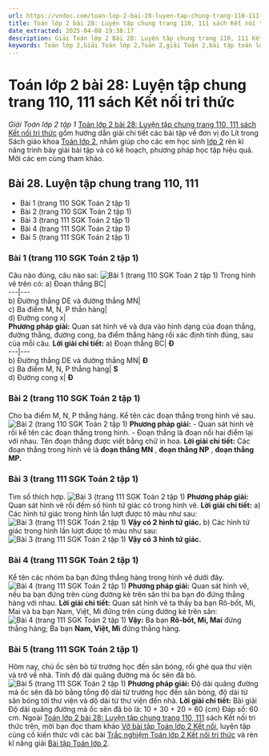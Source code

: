 ```yaml
---
url: https://vndoc.com/toan-lop-2-bai-28-luyen-tap-chung-trang-110-111-sach-ket-noi-tri-thuc-246377
title: Toán lớp 2 bài 28: Luyện tập chung trang 110, 111 sách Kết nối tri thức - Giải Toán lớp 2 tập 1 - VnDoc.com
date_extracted: 2025-04-08 19:38:17
description: Giải Toán lớp 2 Bài 28: Luyện tập chung trang 110, 111 Kết nối tri thức với lời giải chi tiết, sẽ giúp học sinh dễ dàng làm bài tập lớp 2.
keywords: Toán lớp 2,Giải Toán lớp 2,Toán 2,giải Toán 2,bài tập toán lớp 2,toan lop 2,toán lớp 2 tập 1,toán lớp 2 tập 2,toán 2 tập 1,toán 2 tập 2,học toán lớp 2,toán lớp 2 kết nối,Sách Kết nối lớp 2 môn Toán,Bộ sách Kết nối tri thức lớp 2,giải bài tập toán lớp 2,vở bài tập toán lớp 2,bài toán lớp 2,Bộ sách Kết nối tri thức với cuộc sống lớp 2,Giải Toán lớp 2 trang 110
---
```


# Toán lớp 2 bài 28: Luyện tập chung trang 110, 111 sách Kết nối tri thức
 _Giải Toán lớp 2 tập 1_
[Toán lớp 2 bài 28: Luyện tập chung trang 110, 111 ](<https://vndoc.com/toan-lop-2-bai-28-luyen-tap-chung-trang-110-111-sach-ket-noi-tri-thuc-246377>)[sách Kết nối tri thức](<https://vndoc.com/bo-sach-giao-khoa-lop-2-sach-ket-noi-227401>) gồm hướng dẫn giải chi tiết các bài tập về đơn vị đo Lít trong Sách giáo khoa [Toán lớp 2](<https://vndoc.com/toan-lop2> "Toán lớp 2"), nhằm giúp cho các em học sinh [lớp 2](<https://vndoc.com/tai-lieu-hoc-tap-lop2>) rèn kĩ năng trình bày giải bài tập và có kế hoạch, phương pháp học tập hiệu quả. Mời các em cùng tham khảo.
## **Bài 28. Luyện tập chung trang 110, 111**
  * Bài 1 \(trang 110 SGK Toán 2 tập 1\)
  * Bài 2 \(trang 110 SGK Toán 2 tập 1\)
  * Bài 3 \(trang 111 SGK Toán 2 tập 1\)
  * Bài 4 \(trang 111 SGK Toán 2 tập 1\)
  * Bài 5 \(trang 111 SGK Toán 2 tập 1\)

### Bài 1 \(trang 110 SGK Toán 2 tập 1\)
Câu nào đúng, câu nào sai:
![Bài 1 \(trang 110 SGK Toán 2 tập 1\)](https://i.vdoc.vn/data/image/2021/10/19/toan-lop-2-bai-28-1.jpg)
Trong hình vẽ trên có:
a\) Đoạn thẳng BC|   
---|---  
b\) Đường thẳng DE và đường thẳng MN|   
c\) Ba điểm M, N, P thẳn hàng|   
d\) Đường cong x|   
**Phương pháp giải:**
Quan sát hình vẽ và dựa vào hình dạng của đoạn thẳng, đường thẳng, đường cong, ba điểm thẳng hàng rồi xác định tính đúng, sau của mỗi câu.
**Lời giải chi tiết:**
a\) Đoạn thẳng BC| **Đ**  
---|---  
b\) Đường thẳng DE và đường thẳng MN| **Đ**  
c\) Ba điểm M, N, P thẳng hàng| **S**  
d\) Đường cong x| **Đ**  
### Bài 2 \(trang 110 SGK Toán 2 tập 1\)
Cho ba điểm M, N, P thẳng hàng.
Kể tên các đoạn thẳng trong hình vẽ sau.
![Bài 2 \(trang 110 SGK Toán 2 tập 1\)](https://i.vdoc.vn/data/image/2021/10/19/toan-lop-2-bai-28-2.jpg)
**Phương pháp giải:**
\- Quan sát hình vẽ rồi kể tên các đoạn thẳng trong hình.
\- Đoạn thẳng là đoạn nối hai điểm lại với nhau. Tên đoạn thẳng được viết bằng chữ in hoa.
**Lời giải chi tiết:**
Các đoạn thẳng trong hình vẽ là **đoạn thẳng MN** , **đoạn thẳng NP** , **đoạn thẳng MP.**
### Bài 3 \(trang 111 SGK Toán 2 tập 1\)
Tìm số thích hợp.
![Bài 3 \(trang 111 SGK Toán 2 tập 1\)](https://i.vdoc.vn/data/image/2021/10/19/toan-lop-2-bai-28-3.jpg)
**Phương pháp giải:**
Quan sát hình vẽ rồi đếm số hình tứ giác có trong hình vẽ.
**Lời giải chi tiết:**
a\) Các hình tứ giác trong hình lần lượt được tô màu như sau:
![Bài 3 \(trang 111 SGK Toán 2 tập 1\)](https://i.vdoc.vn/data/image/2021/10/19/toan-lop-2-bai-28-5.jpg)
**Vậy có 2 hình tứ giác.**
b\) Các hình tứ giác trong hình lần lượt được tô màu như sau:
![Bài 3 \(trang 111 SGK Toán 2 tập 1\)](https://i.vdoc.vn/data/image/2021/10/19/toan-lop-2-bai-28-6.jpg)
**Vậy có 3 hình tứ giác.**
### Bài 4 \(trang 111 SGK Toán 2 tập 1\)
Kể tên các nhóm ba bạn đứng thẳng hàng trong hình vẽ dưới đây.
![Bài 4 \(trang 111 SGK Toán 2 tập 1\)](https://i.vdoc.vn/data/image/2021/10/19/toan-lop-2-bai-28-7.jpg)
**Phương pháp giải:**
Quan sát hình vẽ, nếu ba bạn đứng trên cùng đường kẻ trên sân thì ba bạn đó đứng thẳng hàng với nhau.
**Lời giải chi tiết:**
Quan sát hình vẽ ta thấy ba bạn Rô-bốt, Mi, Mai và ba bạn Nam, Việt, Mi đứng trên cùng đường kẻ trên sân:
![Bài 4 \(trang 111 SGK Toán 2 tập 1\)](https://i.vdoc.vn/data/image/2021/10/19/toan-lop-2-bai-28-8.jpg)
**Vậy:**
Ba bạn **Rô-bốt, Mi, Mai** đứng thẳng hàng;
Ba bạn **Nam, Việt, Mi** đứng thẳng hàng.
### Bài 5 \(trang 111 SGK Toán 2 tập 1\)
Hôm nay, chú ốc sên bò từ trường học đến sân bóng, rồi ghé qua thư viện và trở về nhà. Tính độ dài quãng đường mà ốc sên đã bò.
![Bài 5 \(trang 111 SGK Toán 2 tập 1\)](https://i.vdoc.vn/data/image/2021/10/19/toan-lop-2-bai-28-9.jpg)
**Phương pháp giải:**
Độ dài quãng đường mà ốc sên đã bò bằng tổng độ dài từ trường học đến sân bóng, độ dài từ sân bóng tới thư viện và dộ dài từ thư viện đến nhà.
**Lời giải chi tiết:**
Bài giải
Độ dài quãng đường mà ốc sên đã bò là:
10 + 30 + 20 = 60 \(cm\)
Đáp số: 60 cm.
Ngoài [Toán lớp 2 bài 28: Luyện tập chung trang 110, 111](<https://vndoc.com/toan-lop-2-bai-28-luyen-tap-chung-trang-110-111-sach-ket-noi-tri-thuc-246377>) sách Kết nối tri thức trên, mời bạn đọc tham khảo [Vở bài tập Toán lớp 2 Kết nối](<https://vndoc.com/vo-bai-tap-toan2> "Vở bài tập Toán lớp 2 Kết nối"), luyện tập củng cố kiến thức với các bài [Trắc nghiệm Toán lớp 2 Kết nối tri thức](<https://vndoc.com/trac-nghiem-toan-lop-2-ket-noi-tri-thuc> "Trắc nghiệm Toán lớp 2 Kết nối tri thức") và rèn kĩ năng giải [Bài tập Toán lớp 2](<https://vndoc.com/bai-tap-toan-lop2> "Bài tập Toán lớp 2").
